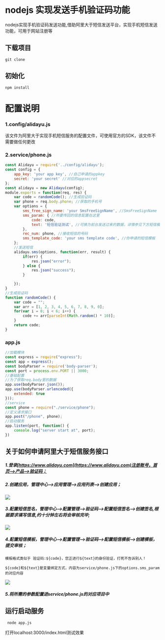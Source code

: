 # nodejs 实现发送手机验证码功能
nodejs实现手机验证码发送功能,借助阿里大于短信发送平台，实现手机短信发送功能，可用于网站注册等

## 下载项目
```
git clone 
```
## 初始化
```
npm install
```

# 配置说明
### 1.config/alidayu.js
该文件为阿里大于实现手机短信服务的配置文件，可使用官方的SDK，该文件不需要做任何更改
### 2.service/phone.js
```javascript
const Alidayu = require('../config/alidayu');
const config = {
	app_key: 'your app key', //自己申请的appkey
	secret: 'your secret' //对应的appsecret
};
const alidayu = new Alidayu(config);
module.exports = function(req, res) {
	var code = randomCode(); //生成验证码
	var phone = req.body.phone; //获取的手机号
	var options = {
		sms_free_sign_name: 'your SmsFreeSignName', //SmsFreeSignName
		sms_param: { //所要传回的信息配置在这里
			code: code,
			text: '短信验证测试', //可换为前台发送过来的数据，详情参见下方短信模板
		},
		rec_num: phone, //接收短信的号码
		sms_template_code: 'your sms template code', //你申请的短信模板
	};
	//发送短信
	alidayu.sms(options, function(err, result) {
		if(err) {
			res.json("error");
		} else {
			res.json("success");
		}

	});
}
//生成验证码
function randomCode() {
	var code = "";
	var arr = [1, 2, 3, 4, 5, 6, 7, 8, 9, 0];
	for(var i = 0; i < 6; i++) {
		code += arr[parseInt(Math.random() * 10)];
	}
	return code;
}
```
### app.js
```javascript
//加载模块
const express = require("express");
const app = express();
const bodyParser = require('body-parser');
const port = process.env.PORT || 3000;
//基础配置
//为了获取req.body里的数据
app.use(bodyParser.json());
app.use(bodyParser.urlencoded({
	extended: true
}));
//service
const phone = require("./service/phone");
//定义请求接口
app.post("/phone", phone);
//启动服务
app.listen(port, function() {
	console.log("server start at", port);
})
```
## 关于如何申请阿里大于短信服务接口
##### 1.登录[https://www.alidayu.com](https://www.alidayu.com)注册账号，首页-->产品-->验证码；
##### 2.创建应用，管理中心-->应用管理-->应用列表-->创建应用；
![](./verificationCode/static/img/01.jpg)
##### 3.配置短信签名，管理中心-->配置管理-->验证码-->配置短信签名-->创建签名,根据要求填写信息,约十分钟左右将会审核完毕;
![](./verificationCode/static/img/01.jpg)
##### 4.配置短信模板，管理中心-->配置管理-->验证码-->配置短信模板-->创建模板，提交审核；

```
模板格式类似于 验证码:${code}，您正进行${text}的身份验证，打死不告诉别人！

${code}和${text}是变量绑定方式，内容为service/phone.js下的options.sms_param的对应内容
```
![](./verificationCode/static/img/01.jpg)
##### 5.将所需的参数配置进service/phone.js的对应项目中

## 运行启动服务
```
 node app.js
```
打开localhost:3000/index.html测试效果









